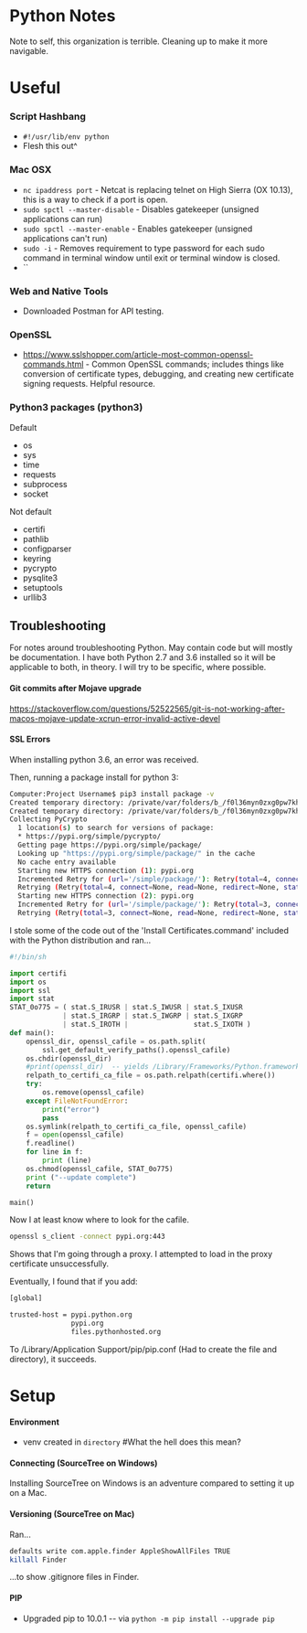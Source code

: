 # Python Notes

Note to self, this organization is terrible. Cleaning up to make it more navigable.

# Useful 

### Script Hashbang

- `#!/usr/lib/env python`
- Flesh this out^

### Mac OSX

- `nc ipaddress port` - Netcat is replacing telnet on High Sierra (OX 10.13), this 
is a way to check if a port is open.
- `sudo spctl --master-disable` - Disables gatekeeper (unsigned applications can run)
- `sudo spctl --master-enable` - Enables gatekeeper (unsigned applications can't run)
- `sudo -i` - Removes requirement to type password for each sudo command 
in terminal window until exit or terminal window is closed.
- ``

### Web and Native Tools

- Downloaded Postman for API testing.

### OpenSSL

- https://www.sslshopper.com/article-most-common-openssl-commands.html - Common OpenSSL commands;
includes things like conversion of certificate types, debugging, and creating new certificate
signing requests. Helpful resource.

### Python3 packages (python3)

Default

- os
- sys
- time
- requests
- subprocess
- socket

Not default 

- certifi
- pathlib
- configparser
- keyring
- pycrypto
- pysqlite3
- setuptools
- urllib3


## Troubleshooting
For notes around troubleshooting Python. May contain code but will mostly be documentation. 
I have both Python 2.7 and 3.6 installed so it will be applicable to both, in theory. I will
try to be specific, where possible.

#### Git commits after Mojave upgrade

https://stackoverflow.com/questions/52522565/git-is-not-working-after-macos-mojave-update-xcrun-error-invalid-active-devel




#### SSL Errors


When installing python 3.6, an error was received.

Then, running a package install for python 3:

```bash
Computer:Project Username$ pip3 install package -v
Created temporary directory: /private/var/folders/b_/f0l36myn0zxg0pw7khm17xh40000gp/T/pip-ephem-wheel-cache-7p_b0q3_
Created temporary directory: /private/var/folders/b_/f0l36myn0zxg0pw7khm17xh40000gp/T/pip-install-nfrw2gsg
Collecting PyCrypto
  1 location(s) to search for versions of package:
  * https://pypi.org/simple/pycrypto/
  Getting page https://pypi.org/simple/package/
  Looking up "https://pypi.org/simple/package/" in the cache
  No cache entry available
  Starting new HTTPS connection (1): pypi.org
  Incremented Retry for (url='/simple/package/'): Retry(total=4, connect=None, read=None, redirect=None, status=None)
  Retrying (Retry(total=4, connect=None, read=None, redirect=None, status=None)) after connection broken by 'SSLError(SSLError(1, '[SSL: CERTIFICATE_VERIFY_FAILED] certificate verify failed (_ssl.c:833)'),)': /simple/package/
  Starting new HTTPS connection (2): pypi.org
  Incremented Retry for (url='/simple/package/'): Retry(total=3, connect=None, read=None, redirect=None, status=None)
  Retrying (Retry(total=3, connect=None, read=None, redirect=None, status=None)) after connection broken by 'SSLError(SSLError(1, '[SSL: CERTIFICATE_VERIFY_FAILED] certificate verify failed (_ssl.c:833)'),)': /simple/package/
```

I stole some of the code out of the 'Install Certificates.command' included with the Python distribution and ran...

```python
#!/bin/sh

import certifi
import os
import ssl
import stat
STAT_0o775 = ( stat.S_IRUSR | stat.S_IWUSR | stat.S_IXUSR
             | stat.S_IRGRP | stat.S_IWGRP | stat.S_IXGRP
             | stat.S_IROTH |                stat.S_IXOTH )
def main():
    openssl_dir, openssl_cafile = os.path.split(
        ssl.get_default_verify_paths().openssl_cafile)
    os.chdir(openssl_dir)
    #print(openssl_dir)  -- yields /Library/Frameworks/Python.framework/Versions/3.6/etc/openssl
    relpath_to_certifi_ca_file = os.path.relpath(certifi.where())
    try:
        os.remove(openssl_cafile)
    except FileNotFoundError:
        print("error")
        pass
    os.symlink(relpath_to_certifi_ca_file, openssl_cafile)
    f = open(openssl_cafile)
    f.readline()
    for line in f:
        print (line)
    os.chmod(openssl_cafile, STAT_0o775)
    print ("--update complete")
    return

main()
```

Now I at least know where to look for the cafile. 

```bash
openssl s_client -connect pypi.org:443
```

Shows that I'm going through a proxy. I attempted to load in the proxy certificate unsuccessfully.

Eventually, I found that if you add:

```bash
[global]

trusted-host = pypi.python.org
               pypi.org
               files.pythonhosted.org
```

To /Library/Application Support/pip/pip.conf (Had to create the file and directory), it succeeds.



# Setup
#### Environment

- venv created in `directory` #What the hell does this mean?

#### Connecting (SourceTree on Windows)

Installing SourceTree on Windows is an adventure compared to setting it up on a Mac.

#### Versioning (SourceTree on Mac)

Ran...

```bash
defaults write com.apple.finder AppleShowAllFiles TRUE
killall Finder
```

...to show .gitignore files in Finder.

#### PIP

- Upgraded pip to 10.0.1 -- via `python -m pip install --upgrade pip`

